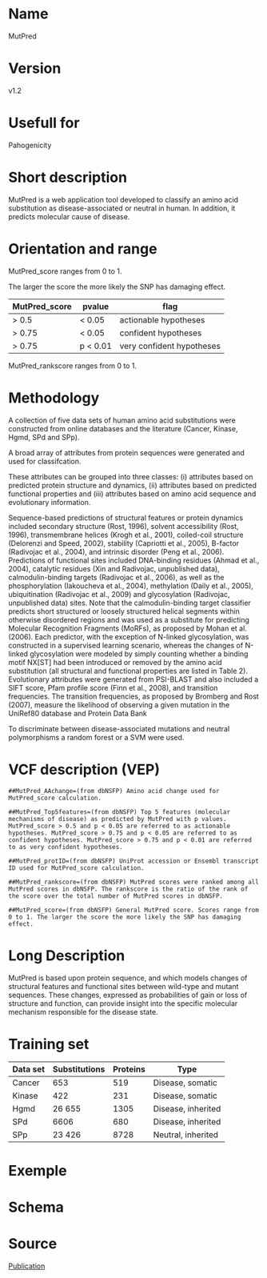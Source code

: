 # Name

MutPred

# Version

v1.2

# Usefull for

Pahogenicity

# Short description

MutPred is a web application tool developed to classify an amino acid substitution as disease-associated or neutral in human. In addition, it predicts molecular cause of disease.

# Orientation and range

MutPred_score ranges from 0 to 1.

The larger the score the more likely the SNP has damaging effect.

| MutPred_score | pvalue | flag |
| - | - | - | 
| > 0.5 | < 0.05 | actionable hypotheses |
| > 0.75 | < 0.05 | confident hypotheses |
| > 0.75 | p < 0.01 | very confident hypotheses |

MutPred_rankscore ranges from 0 to 1.


# Methodology

A collection of five data sets of human amino acid substitutions were constructed from online databases and the literature (Cancer, Kinase, Hgmd, SPd and SPp).

A broad array of attributes from protein sequences were generated and used for classifcation.

These attributes can be grouped into three classes: (i) attributes based on predicted protein structure and dynamics, (ii) attributes based on predicted functional properties and (iii) attributes based on amino acid sequence and evolutionary information.

Sequence-based predictions of structural features or protein dynamics included secondary structure (Rost, 1996), solvent accessibility (Rost, 1996), transmembrane helices (Krogh et al., 2001), coiled-coil structure (Delorenzi and Speed, 2002), stability (Capriotti et al., 2005), B-factor (Radivojac et al., 2004), and intrinsic disorder (Peng et al., 2006). Predictions of functional sites included DNA-binding residues (Ahmad et al., 2004), catalytic residues (Xin and Radivojac, unpublished data), calmodulin-binding targets (Radivojac et al., 2006), as well as the phosphorylation (Iakoucheva et al., 2004), methylation (Daily et al., 2005), ubiquitination (Radivojac et al., 2009) and glycosylation (Radivojac, unpublished data) sites. Note that the calmodulin-binding target classifier predicts short structured or loosely structured helical segments within otherwise disordered regions and was used as a substitute for predicting Molecular Recognition Fragments (MoRFs), as proposed by Mohan et al. (2006). Each predictor, with the exception of N-linked glycosylation, was constructed in a supervised learning scenario, whereas the changes of N-linked glycosylation were modeled by simply counting whether a binding motif NX[ST] had been introduced or removed by the amino acid substitution (all structural and functional properties are listed in Table 2). Evolutionary attributes were generated from PSI-BLAST and also included a SIFT score, Pfam profile score (Finn et al., 2008), and transition frequencies. The transition frequencies, as proposed by Bromberg and Rost (2007), measure the likelihood of observing a given mutation in the UniRef80 database and Protein Data Bank

To discriminate between disease-associated mutations and neutral polymorphisms a random forest or a SVM were used.


# VCF description (VEP)

`##MutPred_AAchange=(from dbNSFP) Amino acid change used for MutPred_score calculation.`

`##MutPred_Top5features=(from dbNSFP) Top 5 features (molecular mechanisms of disease) as predicted by MutPred with p values. MutPred_score > 0.5 and p < 0.05 are referred to as actionable hypotheses. MutPred_score > 0.75 and p < 0.05 are referred to as confident hypotheses. MutPred_score > 0.75 and p < 0.01 are referred to as very confident hypotheses.`

`##MutPred_protID=(from dbNSFP) UniProt accession or Ensembl transcript ID used for MutPred_score calculation.`

`##MutPred_rankscore=(from dbNSFP) MutPred scores were ranked among all MutPred scores in dbNSFP. The rankscore is the ratio of the rank of the score over the total number of MutPred scores in dbNSFP.`

`##MutPred_score=(from dbNSFP) General MutPred score. Scores range from 0 to 1. The larger the score the more likely the SNP has damaging effect.`

# Long Description

MutPred is based upon protein sequence, and which models changes of structural features and functional sites between wild-type and mutant sequences. These changes, expressed as probabilities of gain or loss of structure and function, can provide insight into the specific molecular mechanism responsible for the disease state. 

# Training set

| Data set | Substitutions | Proteins | Type | 
| - | - | - | - | 
| Cancer | 653 | 519 | Disease, somatic | 
| Kinase | 422 | 231 | Disease, somatic | 
| Hgmd | 26 655 | 1305 | Disease, inherited | 
| SPd | 6606 | 680 | Disease, inherited | 
| SPp | 23 426 | 8728 | Neutral, inherited | 

# Exemple

# Schema

# Source

[Publication](https://academic.oup.com/bioinformatics/article/25/21/2744/227925)
